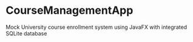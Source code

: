 # CourseManagementApp
Mock University course enrollment system using JavaFX with integrated SQLite database 
